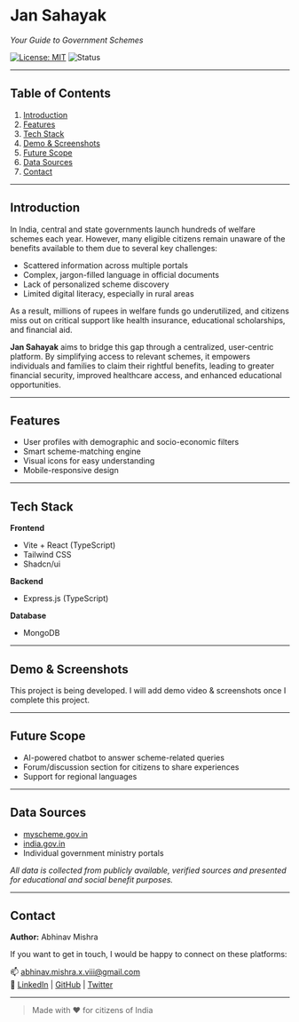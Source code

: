 # Jan Sahayak  
*Your Guide to Government Schemes*  

[![License: MIT](https://img.shields.io/badge/License-MIT-yellow.svg)](https://opensource.org/licenses/MIT) ![Status](https://img.shields.io/badge/status-in--progress-yellow)

---

## Table of Contents

1. [Introduction](#introduction)  
2. [Features](#features)  
3. [Tech Stack](#tech-stack) 
4. [Demo & Screenshots](#demo--screenshots)  
5. [Future Scope](#future-scope)  
6. [Data Sources](#data-sources)  
7. [Contact](#contact)  

---

## Introduction

In India, central and state governments launch hundreds of welfare schemes each year. However, many eligible citizens remain unaware of the benefits available to them due to several key challenges:

- Scattered information across multiple portals  
- Complex, jargon-filled language in official documents  
- Lack of personalized scheme discovery  
- Limited digital literacy, especially in rural areas  

As a result, millions of rupees in welfare funds go underutilized, and citizens miss out on critical support like health insurance, educational scholarships, and financial aid.

**Jan Sahayak** aims to bridge this gap through a centralized, user-centric platform. By simplifying access to relevant schemes, it empowers individuals and families to claim their rightful benefits, leading to greater financial security, improved healthcare access, and enhanced educational opportunities.

---

## Features

- User profiles with demographic and socio-economic filters  
- Smart scheme-matching engine  
- Visual icons for easy understanding  
- Mobile-responsive design  

---

## Tech Stack

**Frontend**  
- Vite + React (TypeScript)  
- Tailwind CSS  
- Shadcn/ui  

**Backend**  
- Express.js (TypeScript)  

**Database**  
- MongoDB  

---

## Demo & Screenshots

This project is being developed. I will add demo video & screenshots once I complete this project.

---

##  Future Scope

- AI-powered chatbot to answer scheme-related queries  
- Forum/discussion section for citizens to share experiences  
- Support for regional languages

---

## Data Sources

- [myscheme.gov.in](https://www.myscheme.gov.in)  
- [india.gov.in](https://www.india.gov.in)  
- Individual government ministry portals  

_All data is collected from publicly available, verified sources and presented for educational and social benefit purposes._

---

## Contact

**Author:** Abhinav Mishra  

If you want to get in touch, I would be happy to connect on these platforms:  

📫 [abhinav.mishra.x.viii@gmail.com](mailto:abhinav.mishra.x.viii@gmail.com)  
🔗 [LinkedIn](https://linkedin.com/in/abhinavvv08) | [GitHub](https://github.com/coderuzumaki) | [Twitter](https://x.com/coderuzumaki)

---

> Made with ❤️ for citizens of India